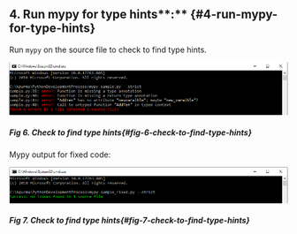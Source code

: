 ## 4. Run mypy for type hints**:** {#4-run-mypy-for-type-hints}

Run `mypy` on the source file to check to find type hints.

![](/media/image6.png)
##### Fig 6. Check to find type hints{#fig-6-check-to-find-type-hints}
Mypy output for fixed code:

![](/media/image7.png)
##### Fig 7. Check to find type hints{#fig-7-check-to-find-type-hints}
